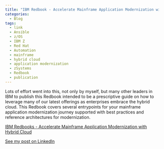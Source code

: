 ```yaml
---
title: "IBM Redbook - Accelerate Mainframe Application Modernization with Hybrid Cloud"
categories:
  - Blog
tags:
  - link
  - Ansible
  - z/OS 
  - IBM Z 
  - Red Hat
  - Automation
  - mainframe
  - hybrid cloud
  - application modernization
  - zSystems
  - Redbook
  - publication
---
```


Lots of effort went into this, not only by myself, but many other leaders in IBM to publish this Redbook intended to be a prescriptive guide on how to leverage many of our latest offerings as enterprises embrace the hybrid cloud. This Redbook covers several entrypoints for your mainframe application modernization journey supported with best practices and reference architectures for modernization. 

[IBM Redbooks - Accelerate Mainframe Application Modernization with Hybrid Cloud ](https://www.redbooks.ibm.com/abstracts/redp5705.html)  

[See my post on LinkedIn](https://www.linkedin.com/posts/bryant-panyarachun-21510625_accelerate-mainframe-application-modernization-activity-7048724533201014785-xeeS?utm_source=share&utm_medium=member_desktop)